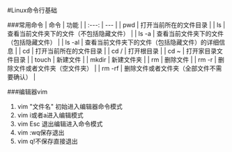 #Linux命令行基础

###常用命令
| 命令 | 功能 |
| :---: | --- |
| pwd | 打开当前所在的文件目录 |
| ls | 查看当前文件夹下的文件（不包括隐藏文件） |
| ls -a | 查看当前文件夹下的文件（包括隐藏文件） |
| ls -al | 查看当前文件夹下的文件（包括隐藏文件）的详细信息 |
| cd | 打开当前所在的文件目录 |
| cd / | 打开根目录 |
| cd ~ | 打开家目录文件目录 |
| touch | 新建文件 |
| mkdir | 新建文件夹 |
| rm | 删除文件 |
| rm -r | 删除文件或者文件夹（空文件夹） |
| rm -rf | 删除文件或者文件夹（全部文件不需要确认） |


###编辑器vim
1. vim "文件名" 初始进入编辑器命令模式
2. vim i或者a进入编辑模式
3. vim Esc 退出编辑进入命令模式
4. vim :wq保存退出
5. vim q!不保存直接退出
